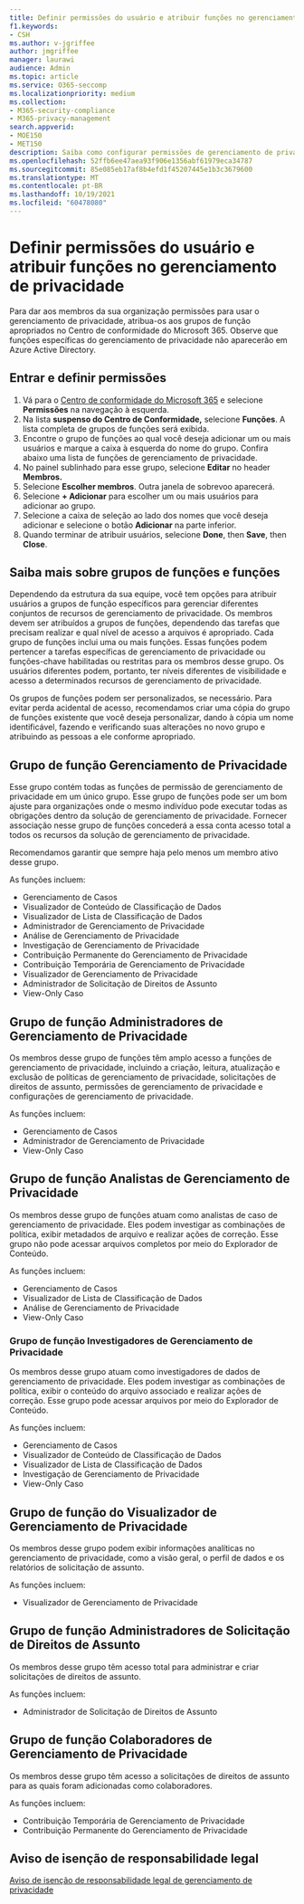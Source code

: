 ```yaml
---
title: Definir permissões do usuário e atribuir funções no gerenciamento de privacidade
f1.keywords:
- CSH
ms.author: v-jgriffee
author: jmgriffee
manager: laurawi
audience: Admin
ms.topic: article
ms.service: O365-seccomp
ms.localizationpriority: medium
ms.collection:
- M365-security-compliance
- M365-privacy-management
search.appverid:
- MOE150
- MET150
description: Saiba como configurar permissões de gerenciamento de privacidade e atribuir usuários a grupos de função.
ms.openlocfilehash: 52ffb6ee47aea93f906e1356abf61979eca34787
ms.sourcegitcommit: 85e085eb17af8b4efd1f45207445e1b3c3679600
ms.translationtype: MT
ms.contentlocale: pt-BR
ms.lasthandoff: 10/19/2021
ms.locfileid: "60478080"
---
```

# <a name="set-user-permissions-and-assign-roles-in-privacy-management"></a>Definir permissões do usuário e atribuir funções no gerenciamento de privacidade

Para dar aos membros da sua organização permissões para usar o gerenciamento de privacidade, atribua-os aos grupos de função apropriados no Centro de conformidade do Microsoft 365. Observe que funções específicas do gerenciamento de privacidade não aparecerão em Azure Active Directory.

## <a name="sign-in-and-set-permissions"></a>Entrar e definir permissões

1. Vá para o [Centro de conformidade do Microsoft 365](https://compliance.microsoft.com/) e selecione **Permissões** na navegação à esquerda.  
2. Na lista **suspenso do Centro de Conformidade,** selecione **Funções**. A lista completa de grupos de funções será exibida.
3. Encontre o grupo de funções ao qual você deseja adicionar um ou mais usuários e marque a caixa à esquerda do nome do grupo. Confira abaixo uma lista de funções de gerenciamento de privacidade.  
4. No painel sublinhado para esse grupo, selecione **Editar** no header **Membros.**  
5. Selecione **Escolher membros**. Outra janela de sobrevoo aparecerá.
6. Selecione **+ Adicionar** para escolher um ou mais usuários para adicionar ao grupo.  
7. Selecione a caixa de seleção ao lado dos nomes que você deseja adicionar e selecione o botão **Adicionar** na parte inferior.  
8. Quando terminar de atribuir usuários, selecione **Done**, then **Save**, then **Close**.

## <a name="learn-more-about-role-groups-and-roles"></a>Saiba mais sobre grupos de funções e funções

Dependendo da estrutura da sua equipe, você tem opções para atribuir usuários a grupos de função específicos para gerenciar diferentes conjuntos de recursos de gerenciamento de privacidade. Os membros devem ser atribuídos a grupos de funções, dependendo das tarefas que precisam realizar e qual nível de acesso a arquivos é apropriado. Cada grupo de funções inclui uma ou mais funções. Essas funções podem pertencer a tarefas específicas de gerenciamento de privacidade ou funções-chave habilitadas ou restritas para os membros desse grupo. Os usuários diferentes podem, portanto, ter níveis diferentes de visibilidade e acesso a determinados recursos de gerenciamento de privacidade.

Os grupos de funções podem ser personalizados, se necessário. Para evitar perda acidental de acesso, recomendamos criar uma cópia do grupo de funções existente que você deseja personalizar, dando à cópia um nome identificável, fazendo e verificando suas alterações no novo grupo e atribuindo as pessoas a ele conforme apropriado.

## <a name="privacy-management-role-group"></a>Grupo de função Gerenciamento de Privacidade

Esse grupo contém todas as funções de permissão de gerenciamento de privacidade em um único grupo. Esse grupo de funções pode ser um bom ajuste para organizações onde o mesmo indivíduo pode executar todas as obrigações dentro da solução de gerenciamento de privacidade. Fornecer associação nesse grupo de funções concederá a essa conta acesso total a todos os recursos da solução de gerenciamento de privacidade.

Recomendamos garantir que sempre haja pelo menos um membro ativo desse grupo.

As funções incluem:

- Gerenciamento de Casos  
- Visualizador de Conteúdo de Classificação de Dados  
- Visualizador de Lista de Classificação de Dados  
- Administrador de Gerenciamento de Privacidade  
- Análise de Gerenciamento de Privacidade  
- Investigação de Gerenciamento de Privacidade  
- Contribuição Permanente do Gerenciamento de Privacidade  
- Contribuição Temporária de Gerenciamento de Privacidade  
- Visualizador de Gerenciamento de Privacidade  
- Administrador de Solicitação de Direitos de Assunto  
- View-Only Caso

## <a name="privacy-management-administrators-role-group"></a>Grupo de função Administradores de Gerenciamento de Privacidade

Os membros desse grupo de funções têm amplo acesso a funções de gerenciamento de privacidade, incluindo a criação, leitura, atualização e exclusão de políticas de gerenciamento de privacidade, solicitações de direitos de assunto, permissões de gerenciamento de privacidade e configurações de gerenciamento de privacidade.

As funções incluem:

- Gerenciamento de Casos  
- Administrador de Gerenciamento de Privacidade  
- View-Only Caso

## <a name="privacy-management-analysts-role-group"></a>Grupo de função Analistas de Gerenciamento de Privacidade

Os membros desse grupo de funções atuam como analistas de caso de gerenciamento de privacidade. Eles podem investigar as combinações de política, exibir metadados de arquivo e realizar ações de correção. Esse grupo não pode acessar arquivos completos por meio do Explorador de Conteúdo.

As funções incluem:

- Gerenciamento de Casos  
- Visualizador de Lista de Classificação de Dados  
- Análise de Gerenciamento de Privacidade  
- View-Only Caso

### <a name="privacy-management-investigators-role-group"></a>Grupo de função Investigadores de Gerenciamento de Privacidade

Os membros desse grupo atuam como investigadores de dados de gerenciamento de privacidade. Eles podem investigar as combinações de política, exibir o conteúdo do arquivo associado e realizar ações de correção. Esse grupo pode acessar arquivos por meio do Explorador de Conteúdo.

As funções incluem:

- Gerenciamento de Casos  
- Visualizador de Conteúdo de Classificação de Dados  
- Visualizador de Lista de Classificação de Dados  
- Investigação de Gerenciamento de Privacidade  
- View-Only Caso

## <a name="privacy-management-viewer-role-group"></a>Grupo de função do Visualizador de Gerenciamento de Privacidade

Os membros desse grupo podem exibir informações analíticas no gerenciamento de privacidade, como a visão geral, o perfil de dados e os relatórios de solicitação de assunto.

As funções incluem:

- Visualizador de Gerenciamento de Privacidade

## <a name="subject-rights-request-administrators-role-group"></a>Grupo de função Administradores de Solicitação de Direitos de Assunto

Os membros desse grupo têm acesso total para administrar e criar solicitações de direitos de assunto.

As funções incluem:

- Administrador de Solicitação de Direitos de Assunto

## <a name="privacy-management-contributors-role-group"></a>Grupo de função Colaboradores de Gerenciamento de Privacidade

Os membros desse grupo têm acesso a solicitações de direitos de assunto para as quais foram adicionadas como colaboradores.  

As funções incluem:

- Contribuição Temporária de Gerenciamento de Privacidade  
- Contribuição Permanente do Gerenciamento de Privacidade

## <a name="legal-disclaimer"></a>Aviso de isenção de responsabilidade legal

[Aviso de isenção de responsabilidade legal de gerenciamento de privacidade](privacy-management-disclaimer.md)